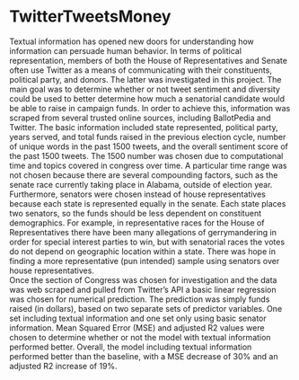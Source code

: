 # TwitterTweetsMoney
Textual information has opened new doors for understanding how information can persuade human behavior. In terms of political representation, members of both the House of Representatives and Senate often use Twitter as a means of communicating with their constituents, political party, and donors. The latter was investigated in this project. The main goal was to determine whether or not tweet sentiment and diversity could be used to better determine how much a senatorial candidate would be able to raise in campaign funds. 
In order to achieve this, information was scraped from several trusted online sources, including BallotPedia and Twitter. The basic information included state represented, political party, years served, and total funds raised in the previous election cycle, number of unique words in the past 1500 tweets, and the overall sentiment score of the past 1500 tweets. The 1500 number was chosen due to computational time and topics covered in congress over time. A particular time range was not chosen because there are several compounding factors, such as the senate race currently taking place in Alabama, outside of election year. 
Furthermore, senators were chosen instead of house representatives because each state is represented equally in the senate. Each state places two senators, so the funds should be less dependent on constituent demographics. For example, in representative races for the House of Representatives there have been many allegations of gerrymandering in order for special interest parties to win, but with senatorial races the votes do not depend on geographic location within a state. There was hope in finding a more representative (pun intended) sample using senators over house representatives.  
Once the section of Congress was chosen for investigation and the data was web scraped and pulled from Twitter’s API a basic linear regression was chosen for numerical prediction. The prediction was simply funds raised (in dollars), based on two separate sets of predictor variables. One set including textual information and one set only using basic senator information. Mean Squared Error (MSE) and adjusted R2 values were chosen to determine whether or not the model with textual information performed better. Overall, the model including textual information performed better than the baseline, with a MSE decrease of 30% and an adjusted R2 increase of 19%. 
